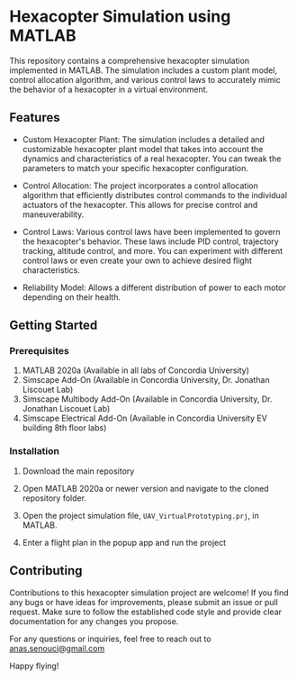 # Hexacopter Simulation using MATLAB

This repository contains a comprehensive hexacopter simulation implemented in MATLAB. The simulation includes a custom plant model, control allocation algorithm, and various control laws to accurately mimic the behavior of a hexacopter in a virtual environment.

## Features

- Custom Hexacopter Plant: The simulation includes a detailed and customizable hexacopter plant model that takes into account the dynamics and characteristics of a real hexacopter. You can tweak the parameters to match your specific hexacopter configuration.

- Control Allocation: The project incorporates a control allocation algorithm that efficiently distributes control commands to the individual actuators of the hexacopter. This allows for precise control and maneuverability.

- Control Laws: Various control laws have been implemented to govern the hexacopter's behavior. These laws include PID control, trajectory tracking, altitude control, and more. You can experiment with different control laws or even create your own to achieve desired flight characteristics.
  
- Reliability Model: Allows a different distribution of power to each motor depending on their health.

## Getting Started

### Prerequisites

1. MATLAB 2020a (Available in all labs of Concordia University)
2. Simscape Add-On (Available in Concordia University, Dr. Jonathan Liscouet Lab)
3. Simscape Multibody Add-On (Available in Concordia University, Dr. Jonathan Liscouet Lab)
4. Simscape Electrical Add-On (Available in Concordia University EV building 8th floor labs)


### Installation

1. Download the main repository

2. Open MATLAB 2020a or newer version and navigate to the cloned repository folder.
   
3. Open the project simulation file, `UAV_VirtualPrototyping.prj`, in MATLAB.

4. Enter a flight plan in the popup app and run the project


## Contributing

Contributions to this hexacopter simulation project are welcome! If you find any bugs or have ideas for improvements, please submit an issue or pull request. Make sure to follow the established code style and provide clear documentation for any changes you propose.


For any questions or inquiries, feel free to reach out to anas.senouci@gmail.com

Happy flying!
